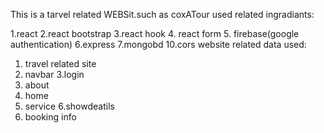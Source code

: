This is a tarvel related WEBSit.such as coxATour
used related ingradiants:


1.react
2.react bootstrap
3.react hook
4. react form
5. firebase(google authentication)
6.express
7.mongobd
10.cors
website related data used:
1. travel related site 
2. navbar
3.login 
3. about
4. home
5. service
6.showdeatils 
7. booking info
